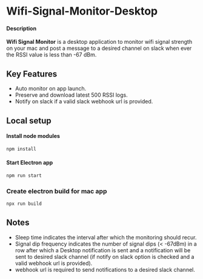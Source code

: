 # Wifi-Signal-Monitor-Desktop

#### Description

**Wifi Signal Monitor** is a desktop application to monitor wifi signal strength on your mac and post a message to a desired channel on slack when ever the RSSI value is less than -67 dBm.

## Key Features

- Auto monitor on app launch.
- Preserve and download latest 500 RSSI logs.
- Notify on slack if a valid slack webhook url is provided.

## Local setup

#### Install node modules

```sh
npm install
```

#### Start Electron app

```sh
npm run start
```

### Create electron build for mac app

```sh
npx run build
```

## Notes

- Sleep time indicates the interval after which the monitoring
  should recur.
- Signal dip frequency indicates the number of signal dips (< -67dBm) in
  a row after which a Desktop notification is sent and a notification will be sent to desired
  slack channel (if notify on slack option is checked and a valid webhook url is provided).
- webhook url is required to send notifications to a desired slack
  channel.
